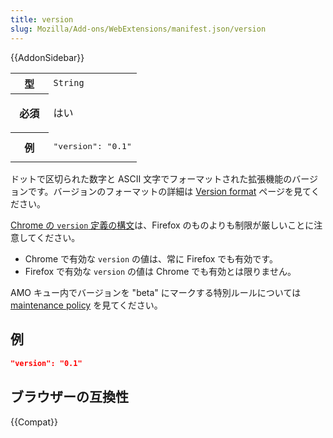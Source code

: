 ```yaml
---
title: version
slug: Mozilla/Add-ons/WebExtensions/manifest.json/version
---
```


{{AddonSidebar}}

<table class="fullwidth-table standard-table">
  <tbody>
    <tr>
      <th scope="row" style="width: 30%">型</th>
      <td><code>String</code></td>
    </tr>
    <tr>
      <th scope="row">必須</th>
      <td><p>はい</p></td>
    </tr>
    <tr>
      <th scope="row">例</th>
      <td><pre class="brush: json">"version": "0.1"</pre></td>
    </tr>
  </tbody>
</table>

ドットで区切られた数字と ASCII 文字でフォーマットされた拡張機能のバージョンです。バージョンのフォーマットの詳細は [Version format](/ja/docs/Toolkit_version_format) ページを見てください。

[Chrome の `version` 定義の構文](https://developer.chrome.com/extensions/manifest/version)は、Firefox のものよりも制限が厳しいことに注意してください。

- Chrome で有効な `version` の値は、常に Firefox でも有効です。
- Firefox で有効な `version` の値は Chrome でも有効とは限りません。

AMO キュー内でバージョンを "beta" にマークする特別ルールについては [maintenance policy](/ja/Add-ons/Distribution#Beta_versions) を見てください。

## 例

```json
"version": "0.1"
```

## ブラウザーの互換性

{{Compat}}
